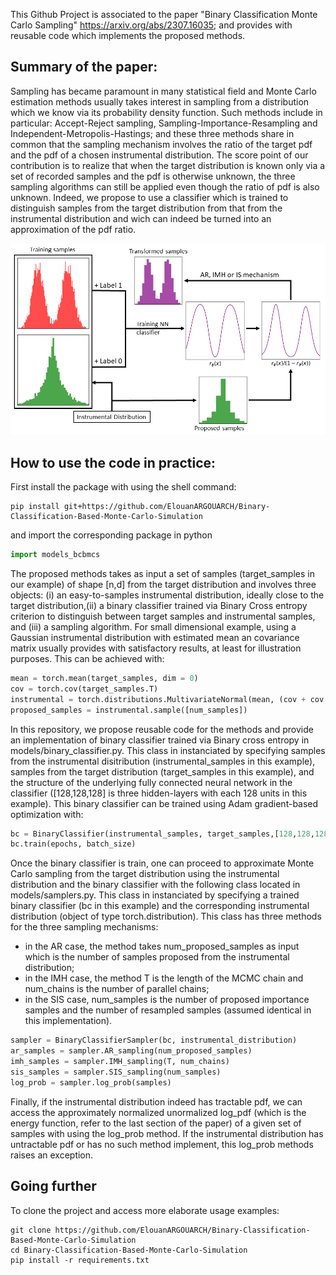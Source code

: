 This Github Project is associated to the paper "Binary Classification Monte Carlo Sampling" https://arxiv.org/abs/2307.16035; and provides with reusable code which implements the proposed methods. 



**Summary of the paper:**
---
Sampling has became paramount in many statistical field and Monte Carlo estimation methods usually takes interest in sampling from a distribution which we know via its probability density function. Such methods include in particular: Accept-Reject sampling, Sampling-Importance-Resampling and Independent-Metropolis-Hastings; and these three methods share in common that the sampling mechanism involves the ratio of the target pdf and the pdf of a chosen instrumental distribution.
The score point of our contribution is to realize that when the target distribution is known only via a set of recorded samples and the pdf is otherwise unknown, the three sampling algorithms can still be applied even though the ratio of pdf is also unknown. 
Indeed, we propose to use a classifier which is trained to distinguish samples from the target distribution from that from the instrumental distribution and wich can indeed be turned into an approximation of the pdf ratio.

![Binary Classification Based Monte Carlo Simulation](cover_readme.png "Title")

**How to use the code in practice:**
---
First install the package with using the shell command: 
```shell 
pip install git+https://github.com/ElouanARGOUARCH/Binary-Classification-Based-Monte-Carlo-Simulation
```
and import the corresponding package in python 
```python
import models_bcbmcs
```
The proposed methods takes as input a set of samples (target_samples in our example) of shape [n,d] from the target distribution and involves three objects: (i) an easy-to-samples instrumental distribution, ideally close to the target distribution,(ii) a binary classifier trained via Binary Cross entropy criterion to distinguish between target samples and instrumental samples, and (iii) a sampling algorithm.
For small dimensional example, using a Gaussian instrumental distribution with estimated mean an covariance matrix usually provides with satisfactory results, at least for illustration purposes. This can be achieved with:
```python 
mean = torch.mean(target_samples, dim = 0)
cov = torch.cov(target_samples.T)
instrumental = torch.distributions.MultivariateNormal(mean, (cov + cov.T)/2)
proposed_samples = instrumental.sample([num_samples])
```

In this repository, we propose reusable code for the methods and provide an implementation of binary classifier trained via Binary cross entropy in models/binary_classifier.py. 
This class in instanciated by specifying samples from the instrumental disitribution (instrumental_samples in this example), samples from the target distribution (target_samples in this example), and the structure of the underlying fully connected neural network in the classifier ([128,128,128] is three hidden-layers with each 128 units in this example). This binary classifier can be trained using Adam gradient-based optimization with:
```python
bc = BinaryClassifier(instrumental_samples, target_samples,[128,128,128])
bc.train(epochs, batch_size)
````


Once the binary classifier is train, one can proceed to approximate Monte Carlo sampling from the target distribution using the instrumental distribution and the binary classifier with the following class located in models/samplers.py.
This class in instanciated by specifying a trained binary classifier (bc in this example) and the corresponding instrumental distribution (object of type torch.distribution). This class has three methods for the three sampling mechanisms:
- in the AR case, the method takes num_proposed_samples as input which is the number of samples proposed from the instrumental distribution;
- in the IMH case, the method T is the length of the MCMC chain and num_chains is the number of parallel chains;
- in the SIS case, num_samples is the number of proposed importance samples and the number of resampled samples (assumed identical in this implementation).

```python
sampler = BinaryClassifierSampler(bc, instrumental_distribution)
ar_samples = sampler.AR_sampling(num_proposed_samples)
imh_samples = sampler.IMH_sampling(T, num_chains)
sis_samples = sampler.SIS_sampling(num_samples)
log_prob = sampler.log_prob(samples)
```
Finally, if the instrumental distribution indeed has tractable pdf, we can access the approximately normalized unormalized log_pdf (which is the energy function, refer to the last section of the paper) of a given set of samples with using the log_prob method. If the instrumental distribution has untractable pdf or has no such method implement, this log_prob methods raises an exception.

  
**Going further**
--

To clone the project and access more elaborate usage examples: 
```shell
git clone https://github.com/ElouanARGOUARCH/Binary-Classification-Based-Monte-Carlo-Simulation
cd Binary-Classification-Based-Monte-Carlo-Simulation
pip install -r requirements.txt
```


